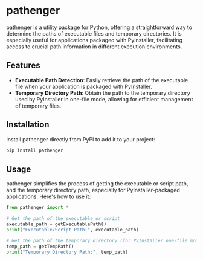 # pathenger

pathenger is a utility package for Python, offering a straightforward way to determine the paths of executable files and temporary directories. It is especially useful for applications packaged with PyInstaller, facilitating access to crucial path information in different execution environments.

## Features

- **Executable Path Detection**: Easily retrieve the path of the executable file when your application is packaged with PyInstaller.
- **Temporary Directory Path**: Obtain the path to the temporary directory used by PyInstaller in one-file mode, allowing for efficient management of temporary files.

## Installation

Install pathenger directly from PyPI to add it to your project:

```bash
pip install pathenger
```

## Usage

pathenger simplifies the process of getting the executable or script path, and the temporary directory path, especially for PyInstaller-packaged applications. Here's how to use it:

```python
from pathenger import *

# Get the path of the executable or script
executable_path = getExecutablePath()
print("Executable/Script Path:", executable_path)

# Get the path of the temporary directory (for PyInstaller one-file mode)
temp_path = getTempPath()
print("Temporary Directory Path:", temp_path)
```
